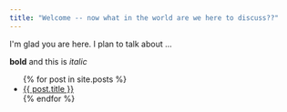 ```yaml
---
title: "Welcome -- now what in the world are we here to discuss??"
---
```


I'm glad you are here. I plan to talk about ...

**bold** and this is *italic*

<ul>
  {% for post in site.posts %}
    <li>
      <a href="/github-pages-with-jekyll{{ post.url }}">{{ post.title }}</a>
    </li>
  {% endfor %}
</ul>
